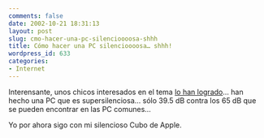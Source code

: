 ```yaml
---
comments: false
date: 2002-10-21 18:31:13
layout: post
slug: cmo-hacer-una-pc-silencioooosa-shhh
title: Cómo hacer una PC silencioooosa… shhh!
wordpress_id: 633
categories:
- Internet
---
```


Interensante, unos chicos interesados en el tema [lo han logrado](http://www.hardcoreware.net/reviews/other/silent_pc/1.php)… han hecho una PC que es supersilenciosa… sólo 39.5 dB contra los 65 dB que se pueden encontrar en las PC comunes…





Yo por ahora sigo con mi silencioso Cubo de Apple.




 
